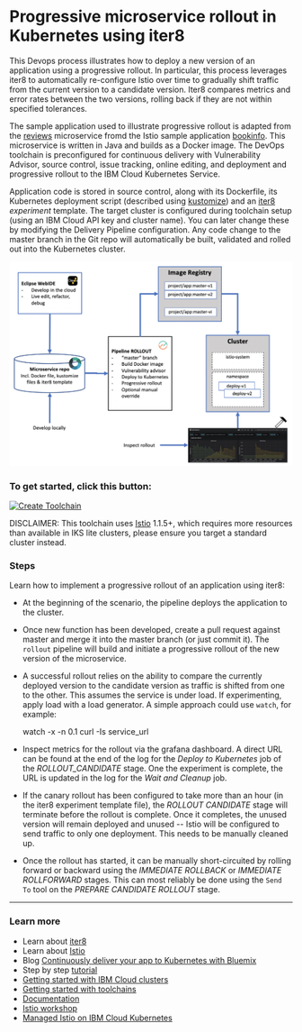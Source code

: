 # Progressive microservice rollout in Kubernetes using **iter8**

This Devops process illustrates how to deploy a new version of an application using a progressive rollout. In particular, this process leverages iter8 to automatically re-configure Istio over time to gradually shift traffic from the current version to a candidate version. Iter8 compares metrics and error rates between the two versions, rolling back if they are not within specified tolerances.

The sample application used to illustrate progressive rollout is adapted from the [reviews](https://github.com/istio/istio/tree/master/samples/bookinfo/src/reviews) microservice fromd the Istio sample application [bookinfo](https://github.com/istio/istio/tree/master/samples/bookinfo/src). This microservice is written in Java and builds as a Docker image. The DevOps toolchain is preconfigured for continuous delivery with Vulnerability Advisor, source control, issue tracking, online editing, and deployment and progressive rollout to the IBM Cloud Kubernetes Service.

Application code is stored in source control, along with its Dockerfile, its Kubernetes deployment script (described using [kustomize](https://kustomize.io/)) and an [iter8](https://github.com/iter8-tools/docs) _experiment_ template.
The target cluster is configured during toolchain setup (using an IBM Cloud API key and cluster name). You can later change these by modifying the Delivery Pipeline configuration.
Any code change to the master branch in the Git repo will automatically be built, validated and rolled out into the Kubernetes cluster.

  ![Icon](./progressive-rollout.png)

### To get started, click this button:

  [![Create Toolchain](https://cloud.ibm.com/devops/graphics/create_toolchain_button.png)](https://cloud.ibm.com/devops/setup/deploy/?repository=https%3A//github.com/kalantar/canary-testing-istio-toolchain&env_id=ibm:yp:us-south)

DISCLAIMER: This toolchain uses [Istio](https://istio.io/) 1.1.5+, which requires more resources than available in IKS lite clusters, please ensure you target a standard cluster instead.

### Steps

Learn how to implement a progressive rollout of an application using iter8:

  * At the beginning of the scenario, the pipeline deploys the application to the cluster.

  * Once new function has been developed, create a pull request against master and merge it into the master branch (or just commit it). The `rollout` pipeline will build and initiate a progressive rollout of the new version of the microservice.

  * A successful rollout relies on the ability to compare the currently deployed version to the candidate version as traffic is shifted from one to the other. This assumes the service is under load. If experimenting, apply load with a load generator. A simple approach could use `watch`, for example:

    watch -x -n 0.1 curl -Is service_url

  * Inspect metrics for the rollout via the grafana dashboard. A direct URL can be found at the end of the log for the _Deploy to Kubernetes_ job of the _ROLLOUT_CANDIDATE_ stage. One the experiment is complete, the URL is updated in the log for the _Wait and Cleanup_ job.

  * If the canary rollout has been configured to take more than an hour (in the iter8 experiment template file), the _ROLLOUT CANDIDATE_ stage will terminate before the rollout is complete. Once it completes, the unused version will remain deployed and unused -- Istio will be configured to send traffic to only one deployment. This needs to be manually cleaned up.

  * Once the rollout has started, it can be manually short-circuited by rolling forward or backward using the _IMMEDIATE ROLLBACK_ or _IMMEDIATE ROLLFORWARD_ stages. This can most reliably be done using the `Send To` tool on the _PREPARE CANDIDATE ROLLOUT_ stage.

---

### Learn more

  * Learn about [iter8](https://github.com/iter8-tools/docs)
  * Learn about [Istio](https://istio.io/)
  * Blog [Continuously deliver your app to Kubernetes with Bluemix](https://www.ibm.com/blogs/bluemix/2017/07/continuously-deliver-your-app-to-kubernetes-with-bluemix/)
  * Step by step [tutorial](tutorial/tutorial.md)
  * [Getting started with IBM Cloud clusters](https://cloud.ibm.com/docs/containers?topic=containers-getting-started)
  * [Getting started with toolchains](https://cloud.ibm.com/devops/getting-started)
  * [Documentation](https://cloud.ibm.com/docs/services/ContinuousDelivery?topic=ContinuousDelivery-getting-started&pos=2)
  * [Istio workshop](https://github.com/IBM/istio101/tree/master/workshop)
  * [Managed Istio on IBM Cloud Kubernetes](https://cloud.ibm.com/docs/containers?topic=containers-istio#istio)
